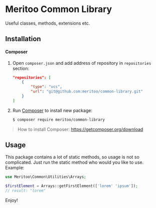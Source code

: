 # Meritoo Common Library
Useful classes, methods, extensions etc.

## Installation

#### Composer

1. Open ```composer.json``` and add address of repository in ```repositories``` section:

    ```json
	"repositories": [
		{
			"type": "vcs",
			"url": "git@github.com:meritoo/common-library.git"
		}
	]
	```

2. Run [Composer](https://getcomposer.org) to install new package:

    ```bash
    $ composer require meritoo/common-library
    ```

> How to install Composer: https://getcomposer.org/download

## Usage

This package contains a lot of static methods, so usage is not so complicated. Just run the static method who would you like to use. Example:

```php
use Meritoo\Common\Utilities\Arrays;

$firstElement = Arrays::getFirstElement(['lorem' 'ipsum']);
// result: "lorem"
```

Enjoy!
